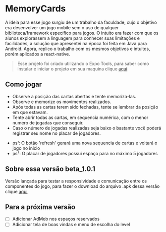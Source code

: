 # MemoryCards

A ideia para esse jogo surgiu de um trabalho da faculdade, cujo o objetivo era desenvolver um jogo mobile sem o uso de qualquer biblioteca/framework específico para jogos. O intuito era fazer com que os alunos explorassem a linguagem para conhecer suas limitações e facilidades, a solução que apresentei na época foi feita em Java para Android. Agora, replico o trabalho com os mesmos objetivos e intuitos, porém aplicados a react-native.
 > Esse projeto foi criado utilizando o Expo Tools, para saber como
 instalar e iniciar o projeto em sua maquina clique [aqui](https://docs.expo.io/get-started/installation/)

## Como jogar
- Observe a posição das cartas abertas e tente memoriza-las.
- Observe e memorize os movimentos realizados.
- Após todas as cartas terem sido fechadas, tente se lembrar da posição em que estavam.
- Tente abrir todas as cartas, em sequencia numérica, com o menor numero de jogadas que conseguir.
- Caso o número de jogadas realizadas seja baixo o bastante você poderá registrar seu nome no placar de jogadores.
* ps¹: O botão 'refresh' gerará uma nova sequencia de cartas e voltará o jogo no inicio
* ps²: O placar de jogadores possui espaço para no máximo 5 jogadores

## Sobre essa versão beta_1.0.1
Versão lançada para testar a responsividade e comunicação entre os componentes do jogo, para fazer o download do arquivo .apk dessa versão clique [aqui]()

## Para a próxima versão
- [ ] Adicionar AdMob nos espaços reservados
- [ ] Adicionar tela de boas vindas e menu de escolha do level

